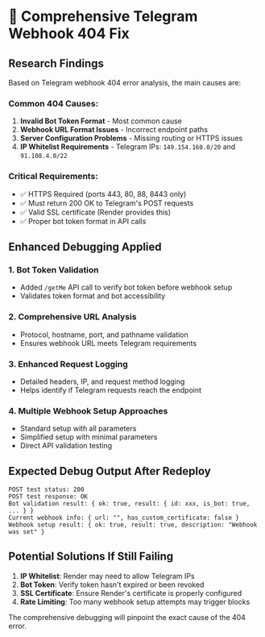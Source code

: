 # 🔧 Comprehensive Telegram Webhook 404 Fix

## Research Findings
Based on Telegram webhook 404 error analysis, the main causes are:

### **Common 404 Causes:**
1. **Invalid Bot Token Format** - Most common cause
2. **Webhook URL Format Issues** - Incorrect endpoint paths  
3. **Server Configuration Problems** - Missing routing or HTTPS issues
4. **IP Whitelist Requirements** - Telegram IPs: `149.154.160.0/20` and `91.108.4.0/22`

### **Critical Requirements:**
- ✅ HTTPS Required (ports 443, 80, 88, 8443 only)
- ✅ Must return 200 OK to Telegram's POST requests
- ✅ Valid SSL certificate (Render provides this)
- ✅ Proper bot token format in API calls

## Enhanced Debugging Applied

### **1. Bot Token Validation**
- Added `/getMe` API call to verify bot token before webhook setup
- Validates token format and bot accessibility

### **2. Comprehensive URL Analysis**
- Protocol, hostname, port, and pathname validation
- Ensures webhook URL meets Telegram requirements

### **3. Enhanced Request Logging**
- Detailed headers, IP, and request method logging
- Helps identify if Telegram requests reach the endpoint

### **4. Multiple Webhook Setup Approaches**
- Standard setup with all parameters
- Simplified setup with minimal parameters  
- Direct API validation testing

## Expected Debug Output After Redeploy
```
POST test status: 200
POST test response: OK
Bot validation result: { ok: true, result: { id: xxx, is_bot: true, ... } }
Current webhook info: { url: "", has_custom_certificate: false }
Webhook setup result: { ok: true, result: true, description: "Webhook was set" }
```

## Potential Solutions If Still Failing
1. **IP Whitelist**: Render may need to allow Telegram IPs
2. **Bot Token**: Verify token hasn't expired or been revoked
3. **SSL Certificate**: Ensure Render's certificate is properly configured
4. **Rate Limiting**: Too many webhook setup attempts may trigger blocks

The comprehensive debugging will pinpoint the exact cause of the 404 error.